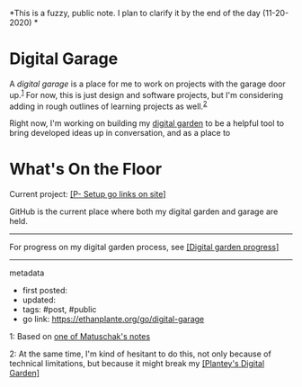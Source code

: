 *This is a fuzzy, public note. I plan to clarify it by the end of the day (11-20-2020) *

# Digital Garage
A *digital garage* is a place for me to work on projects with the garage door up.<sup>[1](#1)</sup> For now, this is just design and software projects, but I'm considering adding in rough outlines of learning projects as well.<sup>[2](#2)</sup>

Right now, I'm working on building my [digital garden](ethanplante.org/go/garden) to be a helpful tool to bring developed ideas up in conversation, and as a place to 

# What's On the Floor
Current project: [[P- Setup go links on site]](https://ethanplante.org/go/go-links-setup)

GitHub is the current place where both my digital garden and garage are held.

---
For progress on my digital garden process, see [[Digital garden progress]](https://ethanplante.org/go/garden-progress)





---
metadata
- first posted: 
- updated: 
- tags: #post, #public 
- go link: https://ethanplante.org/go/digital-garage

<a name="">1</a>: Based on [one of Matuschak's notes](https://notes.andymatuschak.org/z21cgR9K3UcQ5a7yPsj2RUim3oM2TzdBByZu)

<a name="">2</a>: At the same time, I'm kind of hesitant to do this, not only because of technical limitations, but because it might break my [[Plantey's Digital Garden]](https://ethanplante.org/go/digital-garden)